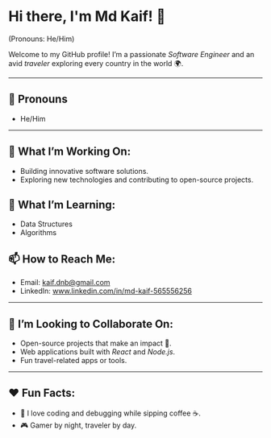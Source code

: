 # Hi there, I'm Md Kaif! 👋  
(Pronouns: He/Him)  

Welcome to my GitHub profile! I’m a passionate *Software Engineer* and an avid *traveler* exploring every country in the world 🌍.  

---

## 🌈 Pronouns
- He/Him  

---

## 🔭 What I’m Working On:
- Building innovative software solutions.
- Exploring new technologies and contributing to open-source projects.

## 🌱 What I’m Learning:
- Data Structures
- Algorithms

## 📫 How to Reach Me:
- Email: kaif.dnb@gmail.com
- LinkedIn: www.linkedin.com/in/md-kaif-565556256

---

## 🤝 I’m Looking to Collaborate On:
- Open-source projects that make an impact 🌟.
- Web applications built with *React* and *Node.js*.
- Fun travel-related apps or tools.  

---

## ❤️ Fun Facts:
- 🌟 I love coding and debugging while sipping coffee ☕.
- 🎮 Gamer by night, traveler by day.
